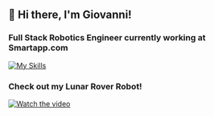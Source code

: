 ## 👋 Hi there, I'm Giovanni!

### Full Stack Robotics Engineer currently working at Smartapp.com

[![My Skills](https://skillicons.dev/icons?i=py,cpp,bash,arduino,gcp,aws,docker,git,ros,opencv,vim,vscode)](https://skillicons.dev)

### Check out my Lunar Rover Robot!
[![Watch the video](https://img.youtube.com/vi/H0I7_9V6E8c/maxresdefault.jpg)](https://www.youtube.com/watch?v=H0I7_9V6E8c)
